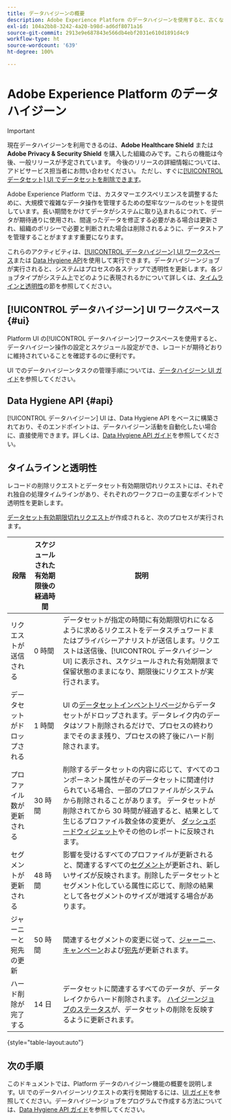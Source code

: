 ```yaml
---
title: データハイジーンの概要
description: Adobe Experience Platform のデータハイジーンを使用すると、古くなったレコードや不正確なレコードを更新またはパージして、データのライフサイクルを管理できます。
exl-id: 104a2bb8-3242-4a20-b98d-ad6df8071a16
source-git-commit: 2913e9e687843e566db4ebf2031e610d1891d4c9
workflow-type: ht
source-wordcount: '639'
ht-degree: 100%

---
```


# Adobe Experience Platform のデータハイジーン

>[!IMPORTANT]
>
>現在データハイジーンを利用できるのは、**Adobe Healthcare Shield** または **Adobe Privacy &amp; Security Shield** を購入した組織のみです。これらの機能は今後、一般リリースが予定されています。 今後のリリースの詳細情報については、アドビサービス担当者にお問い合わせください。 ただし、すぐに[[!UICONTROL データセット] UI でデータセットを削除できます](../catalog/datasets/user-guide.md#delete)。

Adobe Experience Platform では、カスタマーエクスペリエンスを調整するために、大規模で複雑なデータ操作を管理するための堅牢なツールのセットを提供しています。長い期間をかけてデータがシステムに取り込まれるにつれて、データが期待通りに使用され、間違ったデータを修正する必要がある場合は更新され、組織のポリシーで必要と判断された場合は削除されるように、データストアを管理することがますます重要になります。

<!-- Platform's data hygiene capabilities allow you to manage your stored data through the following:

* Scheduling automated dataset expirations
* Deleting individual records from one or all datasets

>[!IMPORTANT]
>
>Record deletes are meant to be used for data cleansing, removing anonymous data, or data minimization. They are **not** to be used for data subject rights requests (compliance) as pertaining to privacy regulations like the General Data Protection Regulation (GDPR). For all compliance use cases, use [Adobe Experience Platform Privacy Service](../privacy-service/home.md) instead. -->

これらのアクティビティは、[[!UICONTROL データハイジーン] UI ワークスペース](#ui)または [Data Hygiene API](#api)を使用して実行できます。データハイジーンジョブが実行されると、システムはプロセスの各ステップで透明性を更新します。各ジョブタイプがシステム上でどのように表現されるかについて詳しくは、[タイムラインと透明性](#timelines-and-transparency)の節を参照してください。

## [!UICONTROL データハイジーン] UI ワークスペース {#ui}

Platform UI の[!UICONTROL データハイジーン]ワークスペースを使用すると、データハイジーン操作の設定とスケジュール設定ができ、レコードが期待どおりに維持されていることを確認するのに便利です。

UI でのデータハイジーンタスクの管理手順については、[データハイジーン UI ガイド](./ui/overview.md)を参照してください。

## Data Hygiene API {#api}

[!UICONTROL データハイジーン] UI は、Data Hygiene API をベースに構築されており、そのエンドポイントは、データハイジーン活動を自動化したい場合に、直接使用できます。詳しくは、[Data Hygiene API ガイド](./api/overview.md)を参照してください。

## タイムラインと透明性

レコードの削除リクエストとデータセット有効期限切れリクエストには、それぞれ独自の処理タイムラインがあり、それぞれのワークフローの主要なポイントで透明性を更新します。

<!-- ### Dataset expirations {#dataset-expiration-transparency} -->

[データセット有効期限切れリクエスト](./ui/dataset-expiration.md)が作成されると、次のプロセスが実行されます。

| 段階 | スケジュールされた有効期限後の経過時間 | 説明 |
| --- | --- | --- |
| リクエストが送信される | 0 時間 | データセットが指定の時間に有効期限切れになるように求めるリクエストをデータスチュワードまたはプライバシーアナリストが送信します。リクエストは送信後、[!UICONTROL データハイジーン UI] に表示され、スケジュールされた有効期限まで保留状態のままになり、期限後にリクエストが実行されます。 |
| データセットがドロップされる | 1 時間 | UI の[データセットインベントリページ](../catalog/datasets/user-guide.md)からデータセットがドロップされます。データレイク内のデータはソフト削除されるだけで、プロセスの終わりまでそのまま残り、プロセスの終了後にハード削除されます。 |
| プロファイル数が更新される | 30 時間 | 削除するデータセットの内容に応じて、すべてのコンポーネント属性がそのデータセットに関連付けられている場合、一部のプロファイルがシステムから削除されることがあります。 データセットが削除されてから 30 時間が経過すると、結果として生じるプロファイル数全体の変更が、 [ダッシュボードウィジェット](../dashboards/guides/profiles.md#profile-count-trend)やその他のレポートに反映されます。 |
| セグメントが更新される | 48 時間 | 影響を受けるすべてのプロファイルが更新されると、関連するすべての[セグメント](../segmentation/home.md)が更新され、新しいサイズが反映されます。削除したデータセットとセグメント化している属性に応じて、削除の結果として各セグメントのサイズが増減する場合があります。 |
| ジャーニーと宛先の更新 | 50 時間 | 関連するセグメントの変更に従って、[ジャーニー](https://experienceleague.adobe.com/docs/journey-optimizer/using/orchestrate-journeys/about-journeys/journey.html?lang=ja)、[キャンペーン](https://experienceleague.adobe.com/docs/journey-optimizer/using/campaigns/get-started-with-campaigns.html?lang=ja)および[宛先](../destinations/home.md)が更新されます。 |
| ハード削除が完了する | 14 日 | データセットに関連するすべてのデータが、データレイクからハード削除されます。 [ハイジーンジョブのステータス](./ui/browse.md#view-details)が、データセットの削除を反映するように更新されます。 |

{style="table-layout:auto"}

<!-- ### Record deletes {#record-delete-transparency}

>[!IMPORTANT]
>
>Record deletes are only available for organizations that have purchased Adobe Healthcare Shield.

The following takes place when a [record delete request](./ui/record-delete.md) is created:

| Stage | Time after request submission | Description |
| --- | --- | --- |
| Request is submitted | 0 hours | A data steward or privacy analyist submits a record delete request. The request is visible in the [!UICONTROL Data Hygiene UI] after it has been submitted. |
| Profile lookups updated | 3 hours | The change in profile counts caused by the deleted identity are reflected in [dashboard widgets](../dashboards/guides/profiles.md#profile-count-trend) and other reports. |
| Segments updated | 24 hours | Once profiles are removed, all related [segments](../segmentation/home.md) are updated to reflect their new size. |
| Journeys and destinations updated | 26 hours | [Journeys](https://experienceleague.adobe.com/docs/journey-optimizer/using/orchestrate-journeys/about-journeys/journey.html), [campaigns](https://experienceleague.adobe.com/docs/journey-optimizer/using/campaigns/get-started-with-campaigns.html), and [destinations](../destinations/home.md) are updated according to changes in related segments. |
| Records soft deleted in data lake | 7 days | The data is soft deleted from the data lake. |
| Data vacuuming completed | 14 days | The [status of the hygiene job](./ui/browse.md#view-details) updates to indicate that the job has completed, meaning that data vacuuming has been completed on the data lake and the relevant records have been hard deleted. |

{style="table-layout:auto"} -->

## 次の手順

このドキュメントでは、Platform データのハイジーン機能の概要を説明します。UI でのデータハイジーンリクエストの実行を開始するには、[UI ガイド](./ui/overview.md)を参照してください。データハイジーンジョブをプログラムで作成する方法については、[Data Hygiene API ガイド](./api/overview.md)を参照してください。
